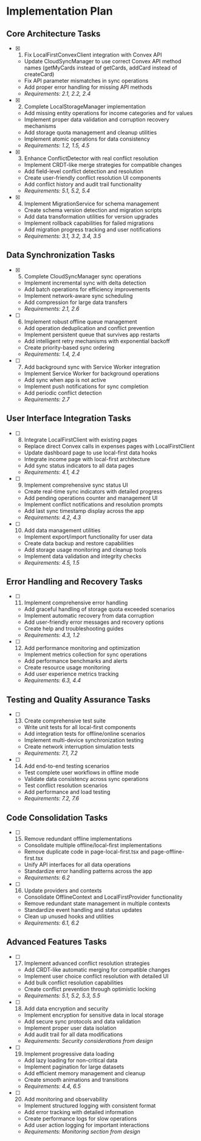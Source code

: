 # Implementation Plan

## Core Architecture Tasks

- [x] 1. Fix LocalFirstConvexClient integration with Convex API
  - Update CloudSyncManager to use correct Convex API method names (getMyCards instead of getCards, addCard instead of createCard)
  - Fix API parameter mismatches in sync operations
  - Add proper error handling for missing API methods
  - _Requirements: 2.1, 2.2, 2.4_

- [x] 2. Complete LocalStorageManager implementation
  - Add missing entity operations for income categories and for values
  - Implement proper data validation and corruption recovery mechanisms
  - Add storage quota management and cleanup utilities
  - Implement atomic operations for data consistency
  - _Requirements: 1.2, 1.5, 4.5_

- [x] 3. Enhance ConflictDetector with real conflict resolution
  - Implement CRDT-like merge strategies for compatible changes
  - Add field-level conflict detection and resolution
  - Create user-friendly conflict resolution UI components
  - Add conflict history and audit trail functionality
  - _Requirements: 5.1, 5.2, 5.4_

- [x] 4. Implement MigrationService for schema management
  - Create schema version detection and migration scripts
  - Add data transformation utilities for version upgrades
  - Implement rollback capabilities for failed migrations
  - Add migration progress tracking and user notifications
  - _Requirements: 3.1, 3.2, 3.4, 3.5_

## Data Synchronization Tasks

- [x] 5. Complete CloudSyncManager sync operations
  - Implement incremental sync with delta detection
  - Add batch operations for efficiency improvements
  - Implement network-aware sync scheduling
  - Add compression for large data transfers
  - _Requirements: 2.1, 2.6_

- [ ] 6. Implement robust offline queue management
  - Add operation deduplication and conflict prevention
  - Implement persistent queue that survives app restarts
  - Add intelligent retry mechanisms with exponential backoff
  - Create priority-based sync ordering
  - _Requirements: 1.4, 2.4_

- [ ] 7. Add background sync with Service Worker integration
  - Implement Service Worker for background operations
  - Add sync when app is not active
  - Implement push notifications for sync completion
  - Add periodic conflict detection
  - _Requirements: 2.7_

## User Interface Integration Tasks

- [ ] 8. Integrate LocalFirstClient with existing pages
  - Replace direct Convex calls in expenses pages with LocalFirstClient
  - Update dashboard page to use local-first data hooks
  - Integrate income page with local-first architecture
  - Add sync status indicators to all data pages
  - _Requirements: 4.1, 4.2_

- [ ] 9. Implement comprehensive sync status UI
  - Create real-time sync indicators with detailed progress
  - Add pending operations counter and management UI
  - Implement conflict notifications and resolution prompts
  - Add last sync timestamp display across the app
  - _Requirements: 4.2, 4.3_

- [ ] 10. Add data management utilities
  - Implement export/import functionality for user data
  - Create data backup and restore capabilities
  - Add storage usage monitoring and cleanup tools
  - Implement data validation and integrity checks
  - _Requirements: 4.5, 1.5_

## Error Handling and Recovery Tasks

- [ ] 11. Implement comprehensive error handling
  - Add graceful handling of storage quota exceeded scenarios
  - Implement automatic recovery from data corruption
  - Add user-friendly error messages and recovery options
  - Create help and troubleshooting guides
  - _Requirements: 4.3, 1.2_

- [ ] 12. Add performance monitoring and optimization
  - Implement metrics collection for sync operations
  - Add performance benchmarks and alerts
  - Create resource usage monitoring
  - Add user experience metrics tracking
  - _Requirements: 6.3, 4.4_

## Testing and Quality Assurance Tasks

- [ ] 13. Create comprehensive test suite
  - Write unit tests for all local-first components
  - Add integration tests for offline/online scenarios
  - Implement multi-device synchronization testing
  - Create network interruption simulation tests
  - _Requirements: 7.1, 7.2_

- [ ] 14. Add end-to-end testing scenarios
  - Test complete user workflows in offline mode
  - Validate data consistency across sync operations
  - Test conflict resolution scenarios
  - Add performance and load testing
  - _Requirements: 7.2, 7.6_

## Code Consolidation Tasks

- [ ] 15. Remove redundant offline implementations
  - Consolidate multiple offline/local-first implementations
  - Remove duplicate code in page-local-first.tsx and page-offline-first.tsx
  - Unify API interfaces for all data operations
  - Standardize error handling patterns across the app
  - _Requirements: 6.2_

- [ ] 16. Update providers and contexts
  - Consolidate OfflineContext and LocalFirstProvider functionality
  - Remove redundant state management in multiple contexts
  - Standardize event handling and status updates
  - Clean up unused hooks and utilities
  - _Requirements: 6.1, 6.2_

## Advanced Features Tasks

- [ ] 17. Implement advanced conflict resolution strategies
  - Add CRDT-like automatic merging for compatible changes
  - Implement user choice conflict resolution with detailed UI
  - Add bulk conflict resolution capabilities
  - Create conflict prevention through optimistic locking
  - _Requirements: 5.1, 5.2, 5.3, 5.5_

- [ ] 18. Add data encryption and security
  - Implement encryption for sensitive data in local storage
  - Add secure sync protocols and data validation
  - Implement proper user data isolation
  - Add audit trail for all data modifications
  - _Requirements: Security considerations from design_

- [ ] 19. Implement progressive data loading
  - Add lazy loading for non-critical data
  - Implement pagination for large datasets
  - Add efficient memory management and cleanup
  - Create smooth animations and transitions
  - _Requirements: 4.4, 6.5_

- [ ] 20. Add monitoring and observability
  - Implement structured logging with consistent format
  - Add error tracking with detailed information
  - Create performance logs for slow operations
  - Add user action logging for important interactions
  - _Requirements: Monitoring section from design_